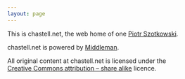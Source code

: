 ```yaml
---
layout: page
---
```


This is <span class='chastell-net'>chastell.net</span>, the web
home of one [Piotr Szotkowski](mailto:chastell@chastell.net).

<span class='chastell-net'>chastell.net</span> is
powered by [Middleman](http://middlemanapp.com).

All original content at <span class='chastell-net'>chastell.net</span>
is licensed under the<br />[Creative Commons attribution – share
alike](http://creativecommons.org/licenses/by-sa/3.0/) licence.
